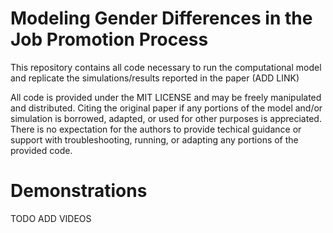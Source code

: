 <h1>Modeling Gender Differences in the Job Promotion Process</h1>
This repository contains all code necessary to run the computational model and replicate the simulations/results reported in the paper (ADD LINK)

All code is provided under the MIT LICENSE and may be freely manipulated and distributed. Citing the original paper if any portions of the model and/or simulation is borrowed, adapted, or used for other purposes is appreciated. There is no expectation for the authors to provide techical guidance or support with troubleshooting, running, or adapting any portions of the provided code.

<h1>Demonstrations</h1>

TODO ADD VIDEOS



